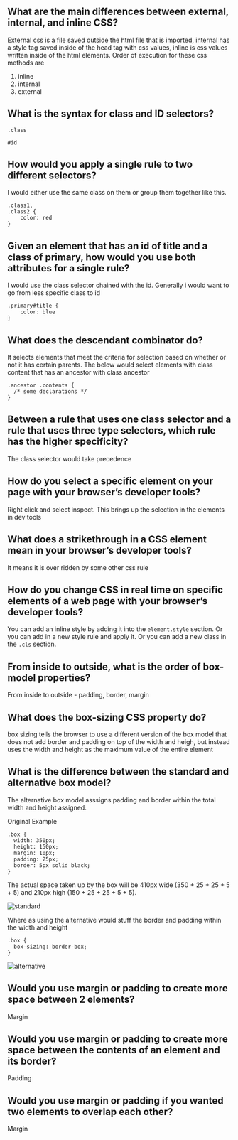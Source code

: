 ## What are the main differences between external, internal, and inline CSS?
External css is a file saved outside the html file that is imported, internal has a style tag saved inside of the head tag with css values, inline is css values written inside of the html elements. 
Order of execution for these css methods are

1. inline
2. internal
3. external 

## What is the syntax for class and ID selectors?
`.class` 

`#id`

## How would you apply a single rule to two different selectors?
I would either use the same class on them or group them together like this.

```
.class1,
.class2 {
    color: red
}
```

## Given an element that has an id of title and a class of primary, how would you use both attributes for a single rule?

I would use the class selector chained with the id. Generally i would want to go from less specific class to id

```
.primary#title {
    color: blue
}
```

## What does the descendant combinator do?

It selects elements that meet the criteria for selection based on whether or not it has certain parents. The below would select elements with class content that has an ancestor with class ancestor

```
.ancestor .contents {
  /* some declarations */
}
```

## Between a rule that uses one class selector and a rule that uses three type selectors, which rule has the higher specificity?

The class selector would take precedence

## How do you select a specific element on your page with your browser’s developer tools?
Right click and select inspect. This brings up the selection in the elements in dev tools

## What does a strikethrough in a CSS element mean in your browser’s developer tools?
It means it is over ridden by some other css rule

## How do you change CSS in real time on specific elements of a web page with your browser’s developer tools?
You can add an inline style by adding it into the `element.style` section. Or you can add in a new style rule and apply it. Or you can add a new class in the `.cls` section.

## From inside to outside, what is the order of box-model properties?
From inside to outside - padding, border, margin

## What does the box-sizing CSS property do?
box sizing tells the browser to use a different version of the box model that does not add border and padding on top of the width and heigh, but instead uses the width and height as the maximum value of the entire element

## What is the difference between the standard and alternative box model?
The alternative box model asssigns padding and border within the total width and height assigned. 

Original Example

```
.box {
  width: 350px;
  height: 150px;
  margin: 10px;
  padding: 25px;
  border: 5px solid black;
}
```
The actual space taken up by the box will be 410px wide (350 + 25 + 25 + 5 + 5) and 210px high (150 + 25 + 25 + 5 + 5).

![standard](https://developer.mozilla.org/en-US/docs/Learn/CSS/Building_blocks/The_box_model/standard-box-model.png)

Where as using the alternative would stuff the border and padding within the width and height
```
.box {
  box-sizing: border-box;
}
```
![alternative](https://developer.mozilla.org/en-US/docs/Learn/CSS/Building_blocks/The_box_model/alternate-box-model.png)

## Would you use margin or padding to create more space between 2 elements?
Margin

## Would you use margin or padding to create more space between the contents of an element and its border?
Padding

## Would you use margin or padding if you wanted two elements to overlap each other?
Margin
